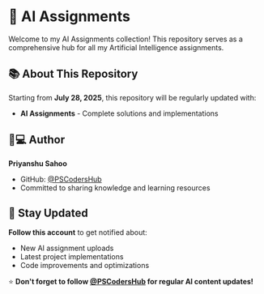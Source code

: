 # 🤖 AI Assignments

Welcome to my AI Assignments collection! This repository serves as a comprehensive hub for all my Artificial Intelligence assignments.

## 📚 About This Repository

Starting from **July 28, 2025**, this repository will be regularly updated with:

- **AI Assignments** - Complete solutions and implementations

## 👨💻 Author

**Priyanshu Sahoo**
- GitHub: [@PSCodersHub](https://github.com/PSCodersHub)
- Committed to sharing knowledge and learning resources

## 🔔 Stay Updated

**Follow this account** to get notified about:
- New AI assignment uploads
- Latest project implementations
- Code improvements and optimizations

⭐ **Don't forget to follow [@PSCodersHub](https://github.com/PSCodersHub) for regular AI content updates!**
